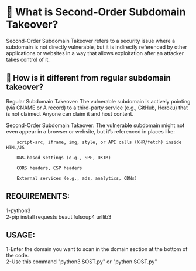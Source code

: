 <h1>🔐 What is Second-Order Subdomain Takeover?</h1>

Second-Order Subdomain Takeover refers to a security issue where a subdomain is not directly vulnerable, but it is indirectly referenced by other applications or websites in a way that allows exploitation after an attacker takes control of it.
<h2>🧠 How is it different from regular subdomain takeover?</h2>

  Regular Subdomain Takeover: The vulnerable subdomain is actively pointing (via CNAME or A record) to a third-party service (e.g., GitHub, Heroku) that is not claimed. Anyone can claim it and host content.

  Second-Order Subdomain Takeover: The vulnerable subdomain might not even appear in a browser or website, but it’s referenced in places like:

        script-src, iframe, img, style, or API calls (XHR/fetch) inside HTML/JS

        DNS-based settings (e.g., SPF, DKIM)

        CORS headers, CSP headers

        External services (e.g., ads, analytics, CDNs)




<h2>REQUIREMENTS:</h2>
1-python3<br>
2-pip install requests beautifulsoup4 urllib3


<h2>USAGE:</h2>
1-Enter the domain you want to scan in the domain section at the bottom of the code.<br>
2-Use this command "python3 SOST.py" or "python SOST.py"



